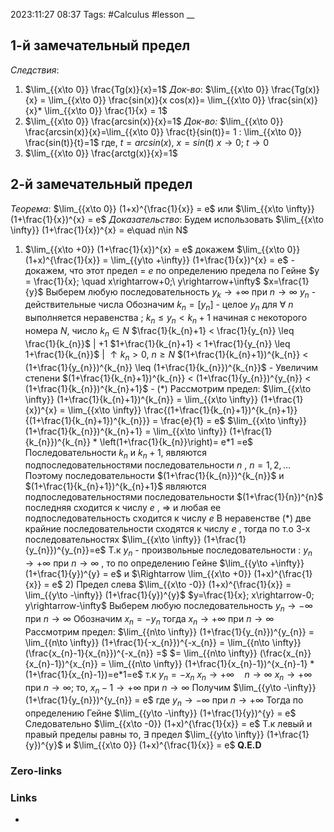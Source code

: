 2023:11:27 08:37
Tags: #Calculus #lesson 
__
## 
## 1-й замечательный предел
*Следствия*:
1) $\lim_{{x\to 0}} \frac{Tg(x)}{x}=1$
   *Док-во*: $\lim_{{x\to 0}} \frac{Tg(x)}{x} = \lim_{{x\to 0}} \frac{sin(x)}{x cos(x)}= \lim_{{x\to 0}} \frac{sin(x)}{x}* \lim_{{x\to 0}} \frac{1}{x} = 1$
2) $\lim_{{x\to 0}} \frac{arcsin(x)}{x}=1$
   *Док-во:* $\lim_{{x\to 0}} \frac{arcsin(x)}{x}=\lim_{{x\to 0}} \frac{t}{sin(t)}= 1 : \lim_{{x\to 0}} \frac{sin(t)}{t}=1$
   где, $t=arcsin(x),\  x=sin(t)\ x\rightarrow0;\ t\rightarrow0$
3) $\lim_{{x\to 0}} \frac{arctg(x)}{x}=1$
## 2-й замечательный предел
*Теорема*: 
$\lim_{{x\to 0}} (1+x)^{\frac{1}{x}} = e$ или $\lim_{{x\to \infty}} (1+\frac{1}{x})^{x} = e$ 
*Доказательство*:
Будем использовать $\lim_{{x\to \infty}} (1+\frac{1}{x})^{x} = e\quad n\in N$
1) $\lim_{{x\to +0}} (1+\frac{1}{x})^{x} = e$ докажем
   $\lim_{{x\to 0}} (1+x)^{\frac{1}{x}} = \lim_{{y\to +\infty}} (1+\frac{1}{x})^{x} = e$ - докажем, что этот предел = $e$ по определению предела по Гейне
   $y = \frac{1}{x}; \quad x\rightarrow+0;\ y\rightarrow+\infty$
   $x=\frac{1}{y}$
   Выберем любую последовательность $y_{k} \rightarrow +\infty$ при $n\rightarrow \infty$
   $y_{n}$ - действительные числа
   Обозначим $k_{n} = [y_{n}]$ - целое $y_{n}$
   для $\forall \ n$ выполняется неравенства ; $k_{n} \leq y_{n} < k_{n}+1$
   начиная с некоторого номера $N$, число $k_{n} \in N$
   $\frac{1}{k_{n}+1} < \frac{1}{y_{n}} \leq \frac{1}{k_{n}}$ | $+1$
   $1+\frac{1}{k_{n}+1} < 1+\frac{1}{y_{n}} \leq 1+\frac{1}{k_{n}}$ | $\uparrow k_{n}>0,\ n \geq N$
   $(1+\frac{1}{k_{n}+1})^{k_{n}} < (1+\frac{1}{y_{n}})^{k_{n}} \leq (1+\frac{1}{k_{n}})^{k_{n}}$ - Увеличим степени
   $(1+\frac{1}{k_{n}+1})^{k_{n}} < (1+\frac{1}{y_{n}})^{y_{n}} < (1+\frac{1}{k_{n}})^{k_{n}+1}$ - $(*)$
   Рассмотрим предел: 
   $\lim_{{x\to \infty}} (1+\frac{1}{k_{n}+1})^{k_{n}} = \lim_{{x\to \infty}} (1+\frac{1}{x})^{x} = \lim_{{x\to \infty}} \frac{(1+\frac{1}{k_{n}+1})^{k_{n}+1}}{(1+\frac{1}{k_{n}+1})^{k_{n}}} = \frac{e}{1} = e$
   $\lim_{{x\to \infty}} (1+\frac{1}{k_{n}})^{k_{n}+1} = \lim_{{x\to \infty}} (1+\frac{1}{k_{n}})^{k_{n}} * \left(1+\frac{1}{k_{n}}\right)= e*1 =e$
   Последовательности $k_{n}$ и $k_{n}+1$, являются подпоследовательностями
   последовательности $n$ , $n=1,2,\dots$ Поэтому последовательности $(1+\frac{1}{k_{n}})^{k_{n}}$ и $(1+\frac{1}{k_{n}+1})^{k_{n}+1}$   являются подпоследовательностями последовательности $(1+\frac{1}{n})^{n}$ последняя сходится к числу $e$ , $\Rightarrow$ и любая ее подпоследовательность сходится к числу $e$ 
   В неравенстве $(*)$ две крайние последовательности сходятся к числу $e$ , тогда по т.о 3-х последовательностях $\lim_{{x\to \infty}} (1+\frac{1}{y_{n}})^{y_{n}}=e$
   Т.к $y_{n}$ - произвольные последовательности $:$ $y_{n} \rightarrow +\infty$ при $n\rightarrow\infty$ , то по определению Гейне $\lim_{{y\to +\infty}} (1+\frac{1}{y})^{y} = e$ и $\Rightarrow \lim_{{x\to +0}} (1+x)^{\frac{1}{x}} = e$ 
   2) Предел слева
	$\lim_{{x\to -0}} (1+x)^{\frac{1}{x}} = \lim_{{y\to -\infty}} (1+\frac{1}{y})^{y}$
	$y=\frac{1}{x}; x\rightarrow-0; y\rightarrow-\infty$
	Выберем любую последовательность  $y_{n}\rightarrow -\infty$ при $n\rightarrow\infty$
	Обозначим $x_{n} = -y_{n}$ тогда $x_{n}\rightarrow+\infty$ при $n\rightarrow\infty$
	Рассмотрим предел:
	$\lim_{{n\to \infty}} (1+\frac{1}{y_{n}})^{y_{n}} = \lim_{{n\to \infty}} (1+\frac{1}{-x_{n}})^{-x_{n}} = \lim_{{n\to \infty}} (\frac{x_{n}-1}{x_{n}})^{-x_{n}} =$
	$= \lim_{{n\to \infty}} (\frac{x_{n}}{x_{n}-1})^{x_{n}} = \lim_{{n\to \infty}} (1+\frac{1}{x_{n}-1})^{x_{n}-1} * (1+\frac{1}{x_{n}-1})=e*1=e$ 
	т.к $y_{n}=-x_{n}$ $x_{n}\rightarrow+\infty\quad n\rightarrow\infty$
    $x_{n}\rightarrow +\infty$ при $n\rightarrow \infty$; то, $x_{n}-1\rightarrow+\infty$ при $n\rightarrow\infty$
    Получим $\lim_{{y\to -\infty}} (1+\frac{1}{y_{n}})^{y_{n}} = e$ где $y_{n}\rightarrow-\infty$ при $n\rightarrow+\infty$
    Тогда по определению Гейне $\lim_{{y\to -\infty}} (1+\frac{1}{y})^{y} = e$
    Следовательно $\lim_{{x\to -0}} (1+x)^{\frac{1}{x}} = e$
    Т.к левый и правый пределы равны то,
    $\exists$ предел $\lim_{{y\to \infty}} (1+\frac{1}{y})^{y}$ и $\lim_{{x\to 0}} (1+x)^{\frac{1}{x}} = e$
    **Q.E.D**
### Zero-links

### Links
-